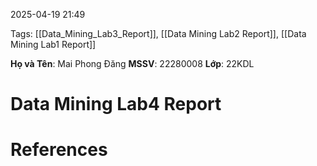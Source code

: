 2025-04-19 21:49


Tags: [[Data_Mining_Lab3_Report]], [[Data Mining Lab2 Report]], [[Data Mining Lab1 Report]]

**Họ và Tên**: Mai Phong Đăng
**MSSV**: 22280008
**Lớp**: 22KDL

# Data Mining Lab4 Report



# References

